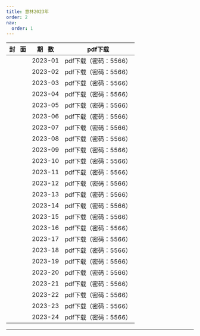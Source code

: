 ```yaml
---
title: 意林2023年
order: 2
nav:
  order: 1
---
```

| 封   面 | 期   数 |        pdf下载        |
| :-------: | :-------: | :-------------------: |
|          |  2023-01  | pdf下载（密码：5566） |
|          |  2023-02  | pdf下载（密码：5566） |
|          |  2023-03  | pdf下载（密码：5566） |
|          |  2023-04  | pdf下载（密码：5566） |
|          |  2023-05  | pdf下载（密码：5566） |
|          |  2023-06  | pdf下载（密码：5566） |
|          |  2023-07  | pdf下载（密码：5566） |
|          |  2023-08  | pdf下载（密码：5566） |
|          |  2023-09  | pdf下载（密码：5566） |
|          |  2023-10  | pdf下载（密码：5566） |
|          |  2023-11  | pdf下载（密码：5566） |
|          |  2023-12  | pdf下载（密码：5566） |
|          |  2023-13  | pdf下载（密码：5566） |
|          |  2023-14  | pdf下载（密码：5566） |
|          |  2023-15  | pdf下载（密码：5566） |
|          |  2023-16  | pdf下载（密码：5566） |
|          |  2023-17  | pdf下载（密码：5566） |
|          |  2023-18  | pdf下载（密码：5566） |
|          |  2023-19  | pdf下载（密码：5566） |
|          |  2023-20  | pdf下载（密码：5566） |
|          |  2023-21  | pdf下载（密码：5566） |
|          |  2023-22  | pdf下载（密码：5566） |
|          |  2023-23  | pdf下载（密码：5566） |
|          |  2023-24  | pdf下载（密码：5566） |

---
